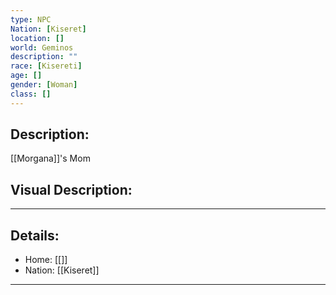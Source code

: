 ```yaml
---
type: NPC
Nation: [Kiseret]
location: []
world: Geminos
description: ""
race: [Kisereti]
age: []
gender: [Woman]
class: []
---
```


## Description:

[[Morgana]]'s Mom

## Visual Description:

---
## Details:
- Home: [[]]
- Nation: [[Kiseret]]

---


